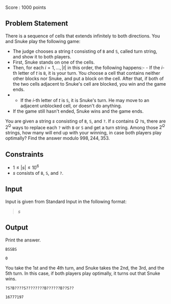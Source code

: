 Score : $1000$ points

## Problem Statement

There is a sequence of cells that extends infinitely to both directions.
You and Snuke play the following game:

- The judge chooses a string $t$ consisting of `B` and `S`, called turn string, and show it to both players.
- First, Snuke stands on one of the cells.
- Then, for each $i = 1, ..., |t|$ in this order, the following happens:-   - If the $i$-th letter of $t$ is `B`, it is your turn. You choose a cell that contains neither other blocks nor Snuke, and put a block on the cell. After that, if both of the two cells adjacent to Snuke's cell are blocked, you win and the game ends.
-   - If the $i$-th letter of $t$ is `S`, it is Snuke's turn. He may move to an adjacent unblocked cell, or doesn't do anything.
- If the game still hasn't ended, Snuke wins and the game ends.

You are given a string $s$ consisting of `B`, `S`, and `?`.
If $s$ contains $Q$ `?`s, there are $2^Q$ ways to replace each `?` with `B` or `S` and get a turn string.
Among those $2^Q$ strings, how many will end up with your winning, in case both players play optimally?
Find the answer modulo $998,244,353$.

## Constraints

- $1 \leq |s| \leq 10^6$
- $s$ consists of `B`, `S`, and `?`.

## Input

Input is given from Standard Input in the following format:

> $s$

## Output

Print the answer.

```input1
BSSBS
```

```output1
0
```

You take the $1$st and the $4$th turn, and Snuke takes the $2$nd, the $3$rd, and the $5$th turn.
In this case, if both players play optimally, it turns out that Snuke wins.

```input2
?S?B????S????????B??????B??S??
```

```output2
16777197
```